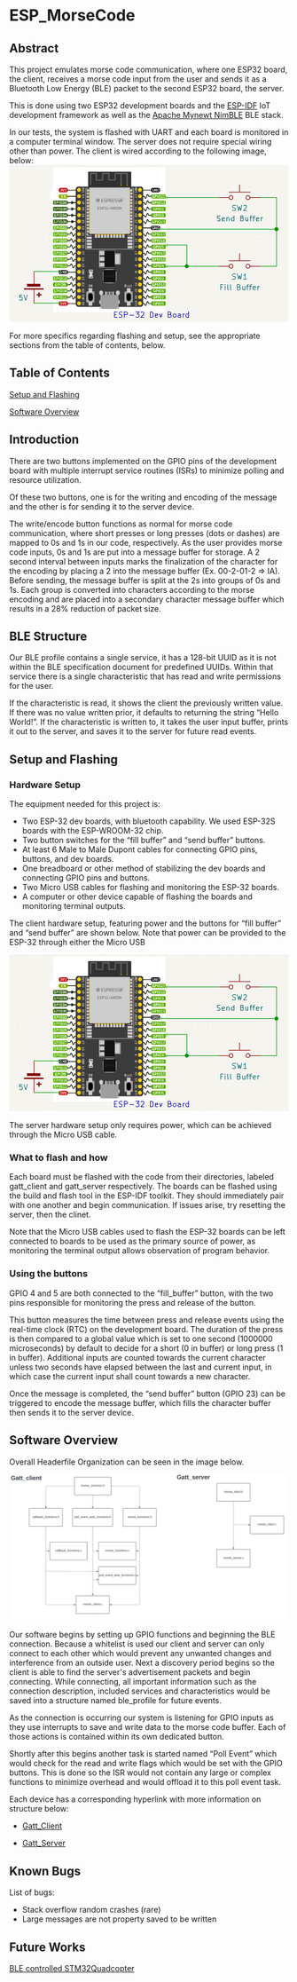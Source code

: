 # ESP_MorseCode
## Abstract
This project emulates morse code communication, where one ESP32 board, the client, receives a morse code input from the user and sends it as a Bluetooth Low Energy (BLE) packet to the second ESP32 board, the server.

This is done using two ESP32 development boards and the [ESP-IDF](https://github.com/espressif/esp-idf) IoT development framework as well as the [Apache Mynewt NimBLE](https://mynewt.apache.org/latest/network/index.html) BLE stack.

In our tests, the system is flashed with UART and each board is monitored in a computer terminal window. The server does not require special wiring other than power. The client is wired according to the following image, below:
![Hardware Setup](Images/ESP-32_MorseCode.png)

For more specifics regarding flashing and setup, see the appropriate sections from the table of contents, below.

## Table of Contents

[Setup and Flashing](#Setup-and-Flashing)

[Software Overview](#Software-Overview)

## Introduction

There are two buttons implemented on the GPIO pins of the development board with multiple interrupt service routines (ISRs) to minimize polling and resource utilization. 

Of these two buttons, one is for the writing and encoding of the message and the other is for sending it to the server device. 

The write/encode button functions as normal for morse code communication, where short presses or long presses (dots or dashes) are mapped to 0s and 1s in our code, respectively. As the user provides morse code inputs, 0s and 1s are put into a message buffer for storage. A 2 second interval between inputs marks the finalization of the character for the encoding by placing a 2 into the message buffer (Ex. 00-2-01-2 => IA). Before sending, the message buffer is split at the 2s into groups of 0s and 1s. Each group is converted into characters according to the morse encoding and are placed into a secondary character message buffer which results in a 28% reduction of packet size.

## BLE Structure

Our BLE profile contains a single service, it has a 128-bit UUID as it is not within the BLE specification document for predefined UUIDs. Within that service there is a single characteristic that has read and write permissions for the user. 

If the characteristic is read, it shows the client the previously written value. If there was no value written prior, it defaults to returning the string “Hello World!”. If the characteristic is written to, it takes the user input buffer, prints it out to the server, and saves it to the server for future read events.


## Setup and Flashing

### Hardware Setup

The equipment needed for this project is:
* Two ESP-32 dev boards, with bluetooth capability. We used ESP-32S boards with the ESP-WROOM-32 chip.
* Two button switches for the “fill buffer” and “send buffer” buttons.
* At least 6 Male to Male Dupont cables for connecting GPIO pins, buttons, and dev boards.
* One breadboard or other method of stabilizing the dev boards and connecting GPIO pins and buttons.
* Two Micro USB cables for flashing and monitoring the ESP-32 boards.
* A computer or other device capable of flashing the boards and monitoring terminal outputs.


The client hardware setup, featuring power and the buttons for “fill buffer” and “send buffer” are shown below. Note that power can be provided to the ESP-32 through either the Micro USB 

![Hardware Setup](Images/ESP-32_MorseCode.png)

The server hardware setup only requires power, which can be achieved through the Micro USB cable.

### What to flash and how

Each board must be flashed with the code from their directories, labeled gatt_client and gatt_server respectively. The boards can be flashed using the build and flash tool in the ESP-IDF toolkit. They should immediately pair with one another and begin communication. If issues arise, try resetting the server, then the clinet.

Note that the Micro USB cables used to flash the ESP-32 boards can be left connected to boards to be used as the primary source of power, as monitoring the terminal output allows observation of program behavior.


### Using the buttons

GPIO 4 and 5 are both connected to the “fill_buffer” button, with the two pins responsible for monitoring the press and release of the button.

This button measures the time between press and release events using the real-time clock (RTC) on the development board. The duration of the press is then compared to a global value which is set to one second (1000000 microseconds) by default to decide for a short (0 in buffer) or long press (1 in buffer). Additional inputs are counted towards the current character unless two seconds have elapsed between the last and current input, in which case the current input shall count towards a new character.

Once the message is completed, the “send buffer” button (GPIO 23) can be triggered to encode the message buffer, which fills the character buffer then sends it to the server device.

## Software Overview

Overall Headerfile Organization can be seen in the image below.

![Software Overview](Images/ESP_Software_Overview.png)

Our software begins by setting up GPIO functions and beginning the BLE connection. Because a whitelist is used our client and server can only connect to each other which would prevent any unwanted changes and interference from an outside user. Next a discovery period begins so the client is able to find the server's advertisement packets and begin connecting. While connecting, all important information such as the connection description, included services and characteristics would be saved into a structure named ble_profile for future events. 

As the connection is occurring our system is listening for GPIO inputs as they use interrupts to save and write data to the morse code buffer. Each of those actions is contained within its own dedicated button.

Shortly after this begins another task is started named “Poll Event” which would check for the read and write flags which would be set with the GPIO buttons. This is done so the ISR would not contain any large or complex functions to minimize overhead and would offload it to this poll event task.

Each device has a corresponding hyperlink with more information on structure below:

* [Gatt_Client](Gatt_client/)

* [Gatt_Server](Gatt_server)


## Known Bugs

List of bugs:
* Stack overflow random crashes (rare)
* Large messages are not property saved to be written 

## Future Works
[BLE controlled STM32Quadcopter](https://github.com/ThaneGallo/Stm32QuadCopter)

